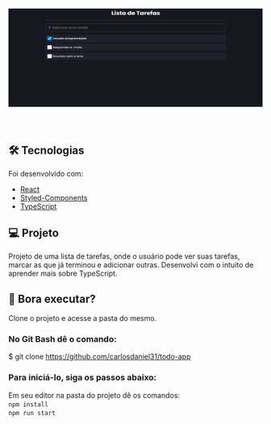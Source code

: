 <h1 align="center">
    <img alt="nlw-cover" src=".github/Banner.png" />
</h1>

<br>

## 🛠 Tecnologias
Foi desenvolvido com:

- [React](https://reactjs.org)
- [Styled-Components](https://styled-components.com/)
- [TypeScript](https://www.typescriptlang.org/)

## 💻 Projeto
Projeto de uma lista de tarefas, onde o usuário pode ver suas tarefas, marcar as que já terminou e adicionar outras. Desenvolvi com o intuito de aprender mais sobre TypeScript.

## 🚀 Bora executar?
Clone o projeto e acesse a pasta do mesmo.

### No Git Bash dê o comando:
$ git clone https://github.com/carlosdaniel31/todo-app<br>

### Para iniciá-lo, siga os passos abaixo:
Em seu editor na pasta do projeto dê os comandos:<br>
```npm install```<br>
```npm run start```
